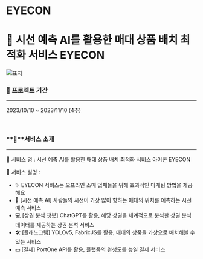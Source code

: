 
# EYECON

# 👀 시선 예측 AI를 활용한 매대 상품 배치 최적화 서비스 EYECON
![표지](https://github.com/2023-SMHRD-SW-DataDesign-1/eyeconFront/assets/134522033/41d1632c-8c0b-4ab5-9929-fe394c857f6e)


### **📅 프로젝트 기간**
---
2023/10/10 ~ 2023/11/10 (4주)

<br>

### **👀**서비스 소개
---
🌸 서비스 명 : 시선 예측 AI를 활용한 매대 상품 배치 최적화 서비스 아이콘 EYECON

🌼 서비스 설명 :
  - ✨ EYECON 서비스는 오프라인 소매 업체들을 위해 효과적인 마케팅 방법을 제공해요  
  - 📡 [시선 예측 AI] 사람들의 시선이 가장 많이 향하는 매대의 위치를 예측하는 시선 예측 서비스
  - 💻 [상권 분석 챗봇] ChatGPT를 활용, 해당 상권을 체계적으로 분석한 상권 분석 데이터를 제공하는 상권 분석 서비스
  - 🛠 [플래노그램] YOLOv5, FabricJS를 활용, 매대의 상품을 가상으로 배치해볼 수 있는 서비스
  - 💵 [결제] PortOne API를 활용, 플랫폼의 완성도를 높일 결제 서비스

